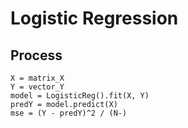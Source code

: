 # Logistic Regression

## Process
```
X = matrix_X
Y = vector_Y
model = LogisticReg().fit(X, Y)
predY = model.predict(X)
mse = (Y - predY)^2 / (N-)
```

